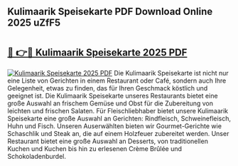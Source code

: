 ## Kulimaarik Speisekarte PDF Download Online 2025 uZfF5

# <h2><a href="http://gcbcwqk.nevu.top/?p=Kulimaarik+Speisekarte">🔗 👉🔴 Kulimaarik Speisekarte 2025 PDF</a></h2>

[![Kulimaarik Speisekarte 2025 PDF](https://i.imgur.com/dBaPXMq.png)](http://gcbcwqk.nevu.top/?p=Kulimaarik+Speisekarte)
Die Kulimaarik Speisekarte ist nicht nur eine Liste von Gerichten in einem Restaurant oder Café, sondern auch Ihre Gelegenheit, etwas zu finden, das für Ihren Geschmack köstlich und geeignet ist. Die Kulimaarik Speisekarte unseres Restaurants bietet eine große Auswahl an frischem Gemüse und Obst für die Zubereitung von leichten und frischen Salaten. Für Fleischliebhaber bietet unsere Kulimaarik Speisekarte eine große Auswahl an Gerichten: Rindfleisch, Schweinefleisch, Huhn und Fisch. Unseren Auserwählten bieten wir Gourmet-Gerichte wie Schaschlik und Steak an, die auf einem Holzfeuer zubereitet werden. Unser Restaurant bietet eine große Auswahl an Desserts, von traditionellen Kuchen und Kuchen bis hin zu erlesenen Crème Brûlée und Schokoladenburdel.
